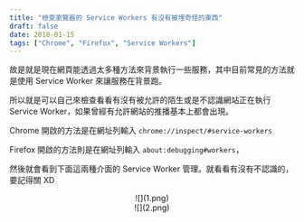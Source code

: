 ```yaml
---
title: "檢查瀏覽器的 Service Workers 有沒有被埋奇怪的東西"
draft: false
date: 2018-01-15
tags: ["Chrome", "Firefox", "Service Workers"]
---
```



故是就是現在網頁能透過太多種方法來背景執行一些服務，其中目前常見的方法就是使用 Service Worker 來讓服務在背景跑。

所以就是可以自己來檢查看看有沒有被允許的陌生或是不認識網站正在執行 Service Worker，如果曾經有允許網站的推播基本上都會出現。

<!--more-->

Chrome 開啟的方法是在網址列輸入 `chrome://inspect/#service-workers`

Firefox 開啟的方法則是在網址列輸入 `about:debugging#workers`，

然後就會看到下面這兩種介面的 Service Worker 管理。就看看有沒有不認識的，要記得關 XD

<center>
![](1.png)
</center>

<center>
![](2.png)
</center>


